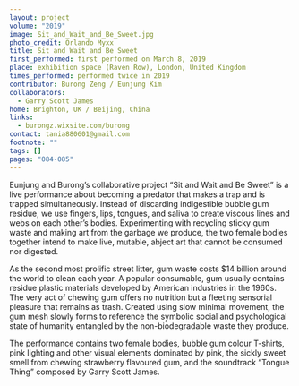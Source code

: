 ```yaml
---
layout: project
volume: "2019"
image: Sit_and_Wait_and_Be_Sweet.jpg
photo_credit: Orlando Myxx
title: Sit and Wait and Be Sweet
first_performed: first performed on March 8, 2019
place: exhibition space (Raven Row), London, United Kingdom
times_performed: performed twice in 2019
contributor: Burong Zeng / Eunjung Kim
collaborators:
  - Garry Scott James
home: Brighton, UK / Beijing, China
links:
  - burongz.wixsite.com/burong
contact: tania880601@gmail.com
footnote: ""
tags: []
pages: "084-085"
---
```


Eunjung and Burong’s collaborative project “Sit and Wait and Be Sweet” is a live performance about becoming a predator that makes a trap and is trapped simultaneously. Instead of discarding indigestible bubble gum residue, we use fingers, lips, tongues, and saliva to create viscous lines and webs on each other’s bodies. Experimenting with recycling sticky gum waste and making art from the garbage we produce, the two female bodies together intend to make live, mutable, abject art that cannot be consumed nor digested.

As the second most prolific street litter, gum waste costs $14 billion around the world to clean each year. A popular consumable, gum usually contains residue plastic materials developed by American industries in the 1960s. The very act of chewing gum offers no nutrition but a fleeting sensorial pleasure that remains as trash. Created using slow minimal movement, the gum mesh slowly forms to reference the symbolic social and psychological state of humanity entangled by the non-biodegradable waste they produce.

The performance contains two female bodies, bubble gum colour T-shirts, pink lighting and other visual elements dominated by pink, the sickly sweet smell from chewing strawberry flavoured gum, and the soundtrack “Tongue Thing” composed by Garry Scott James.
